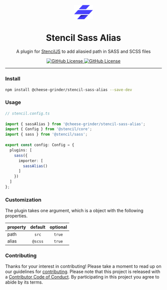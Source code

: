 <div align="center">
  <a href="#">
    <img alt="stencil-logo" src="./assets/stencil-logo.png" width="60">
  </a>
</div>

<h1 align="center">
  Stencil Sass Alias
</h1>

<div align="center">

A plugin for [StencilJS][stencil-site] to add aliasied path in SASS and SCSS files
</div>

<div align="center">
  <a href="https://www.npmjs.com/package/@cheese-grinder/stencil-sass-alias" target="_blank" rel="noopener noreferrer">
    <img alt="GitHub License" src="https://img.shields.io/npm/v/%40cheese-grinder%2Fstencil-sass-alias">
  </a>
  <a href="https://github.com/CheeseGrinder/stencil-sass-alias/blob/main/LICENSE" target="_blank" rel="noopener noreferrer">
    <img alt="GitHub License" src="https://img.shields.io/github/license/CheeseGrinder/stencil-sass-alias">
  </a>
</div>

---------

### Install

```bash
npm install @cheese-grinder/stencil-sass-alias --save-dev
```

### Usage

```ts
// stencil.config.ts

import { sassAlias } from '@cheese-grinder/stencil-sass-alias';
import { Config } from '@stencil/core';
import { sass } from '@stencil/sass';

export const config: Config = {
  plugins: [
    sass({
      importer: [
        sassAlias()
      ]
    })
  ]
};
```

### Customization
The plugin takes one argument, which is a object with the following properties.

| property | default | optional |
| -------- | :-----: | :------: |
| path     | `src`   | `true`   |
| alias    | `@scss` | `true`   |

### Contributing

Thanks for your interest in contributing!
Please take a moment to read up on our guidelines for [contributing][contributing].
Please note that this project is released with a [Contributor Code of Conduct][code-of-conduct]. By participating in this project you agree to abide by its terms.


<!-- Links -->

[stencil-site]: https://stenciljs.com/
[contributing]: https://github.com/CheeseGrinder/stencil-sass-alias/blob/main/CONTRIBUTING.md
[code-of-conduct]: https://github.com/CheeseGrinder/stencil-sass-alias/blob/main/CODE_OF_CONDUCT.md